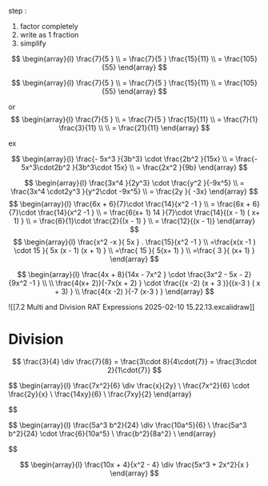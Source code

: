 

step :  
1. factor completely 
2. write as 1 fraction 
3. simplify 

$$ 
\begin{array}{l}
\frac{7}{5 }  \\
= \frac{7}{5 }  \frac{15}{11}    \\
 = \frac{105}{55}  
\end{array}
$$ 


$$ 
\begin{array}{l}
\frac{7}{5 }  \\
= \frac{7}{5 }  \frac{15}{11}    \\ 
 = \frac{105}{55}  
\end{array}
$$


or 
$$ 
\begin{array}{l}
\frac{7}{5 }  \\
= \frac{7}{5 }  \frac{15}{11}    \\ 
= \frac{7}{1}  \frac{3}{11}    \\   \\
= \frac{21}{11}  
\end{array}
$$

ex

$$ 
\begin{array}{l}
\frac{- 5x^3  }{3b^3}  \cdot \frac{2b^2 }{15x}    \\
 = \frac{- 5x^3\cdot2b^2 }{3b^3\cdot 15x}    \\
=   \frac{2x^2  }{9b}   
\end{array}
$$ 

$$ 
\begin{array}{l}
\frac{3x^4    }{2y^3}  \cdot \frac{y^2 }{-9x^5}    \\
 = \frac{3x^4  \cdot2y^3 }{y^2\cdot -9x^5}    \\
=   \frac{2y }{ -3x}  
\end{array}
$$ 
$$
\begin{array}{l}
 \frac{6x +  6}{7}\cdot  \frac{14}{x^2 -1 }  \\
   = \frac{6x +  6}{7}\cdot  \frac{14}{x^2 -1 }    \\
 = \frac{6(x+ 1) 14 }{7}\cdot  \frac{14}{(x - 1) ( x+ 1) }  \\
 = \frac{6}{1}\cdot  \frac{2}{(x - 1)  }   \\
 = \frac{12}{(x - 1)}
\end{array}
$$ $$
\begin{array}{l}
\frac{x^2  -x }{ 5x  }  . \frac{15}{x^2  -1  } \\
=\frac{x(x -1 ) \cdot 15 }{ 5x (x  - 1) (x + 1) }    \\
=\frac{ 15 }{ 5(x+ 1)  }   \\
=\frac{ 3 }{ (x+ 1)  }  
\end{array}
$$ 


$$ 
\begin{array}{l}
 \frac{4x + 8}{14x - 7x^2 }  \cdot  \frac{3x^2 - 5x - 2}{9x^2 -1 }    \\  \\
 \frac{4(x+ 2)}{-7x(x +  2) }  \cdot  \frac{(x -2) (x + 3 )}{(x-3 ) ( x + 3) }  \\ 
 \frac{4(x -2)  }{-7 (x-3 ) } 
\end{array}
$$




![[7.2 Multi and Division  RAT Expressions 2025-02-10 15.22.13.excalidraw]]

# Division  
$$
\frac{3}{4}  \div  \frac{7}{8}   =  \frac{3\cdot 8}{4\cdot{7}} =  \frac{3\cdot 2}{1\cdot{7}}
$$ 

$$
\begin{array}{l}
\frac{7x^2}{6}  \div  \frac{x}{2y} \\
\frac{7x^2}{6}  \cdot  \frac{2y}{x}   \\
\frac{14xy}{6}   \\
\frac{7xy}{2} 
\end{array}


$$


 
$$
\begin{array}{l}
\frac{5a^3 b^2}{24}  \div  \frac{10a^5}{6} \\
\frac{5a^3 b^2}{24}  \cdot   \frac{6}{10a^5}    \\
\frac{b^2}{8a^2}   \\ 
\end{array}


$$ 


$$
\begin{array}{l}
\frac{10x  + 4}{x^2  - 4}  \div  \frac{5x^3 + 2x^2}{x } 
\end{array}
$$



